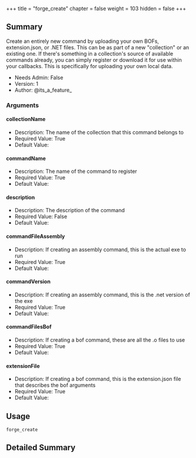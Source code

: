 +++
title = "forge_create"
chapter = false
weight = 103
hidden = false
+++

## Summary
Create an entirely new command by uploading your own BOFs, extension.json, or .NET files. This can be as part of a new "collection" or an existing one.
If there's something in a collection's source of available commands already, you can simply register or download it for use within your callbacks.
This is specifically for uploading your own local data.

- Needs Admin: False  
- Version: 1  
- Author: @its_a_feature_  

### Arguments

#### collectionName

- Description: The name of the collection that this command belongs to
- Required Value: True  
- Default Value: 

#### commandName

- Description: The name of the command to register
- Required Value: True
- Default Value:

#### description

- Description: The description of the command
- Required Value: False
- Default Value:

#### commandFileAssembly

- Description: If creating an assembly command, this is the actual exe to run
- Required Value: True
- Default Value:

#### commandVersion

- Description: If creating an assembly command, this is the .net version of the exe
- Required Value: True
- Default Value:

#### commandFilesBof

- Description: If creating a bof command, these are all the .o files to use
- Required Value: True
- Default Value:

#### extensionFile

- Description: If creating a bof command, this is the extension.json file that describes the bof arguments
- Required Value: True
- Default Value:

## Usage

```
forge_create
```


## Detailed Summary
